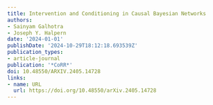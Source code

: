 ```yaml
---
title: Intervention and Conditioning in Causal Bayesian Networks
authors:
- Sainyam Galhotra
- Joseph Y. Halpern
date: '2024-01-01'
publishDate: '2024-10-29T18:12:18.693539Z'
publication_types:
- article-journal
publication: '*CoRR*'
doi: 10.48550/ARXIV.2405.14728
links:
- name: URL
  url: https://doi.org/10.48550/arXiv.2405.14728
---
```

